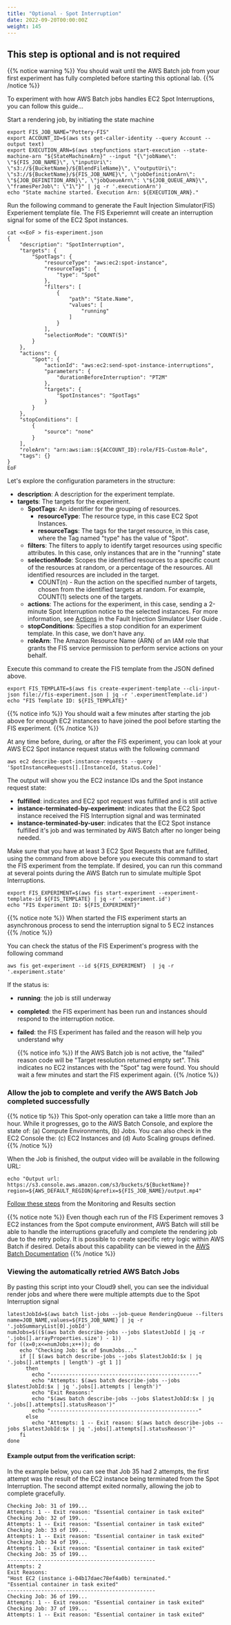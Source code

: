 ```yaml
---
title: "Optional - Spot Interruption"
date: 2022-09-20T00:00:00Z
weight: 145
---
```



## This step is optional and is not required

{{% notice warning %}}
You should wait until the AWS Batch job from your first experiment has fully completed before starting this optional lab.
{{% /notice %}}

To experiment with how AWS Batch jobs handles EC2 Spot Interruptions, you can follow this guide...

Start a rendering job, by initiating the state machine

```
export FIS_JOB_NAME="Pottery-FIS"
export ACCOUNT_ID=$(aws sts get-caller-identity --query Account --output text)
export EXECUTION_ARN=$(aws stepfunctions start-execution --state-machine-arn "${StateMachineArn}" --input "{\"jobName\": \"${FIS_JOB_NAME}\", \"inputUri\": \"s3://${BucketName}/${BlendFileName}\", \"outputUri\": \"s3://${BucketName}/${FIS_JOB_NAME}\", \"jobDefinitionArn\": \"${JOB_DEFINITION_ARN}\", \"jobQueueArn\": \"${JOB_QUEUE_ARN}\", \"framesPerJob\": \"1\"}" | jq -r '.executionArn')
echo "State machine started. Execution Arn: ${EXECUTION_ARN}."
```

Run the following command to generate the Fault Injection Simulator(FIS) Experiement template file. The FIS Experiemnt will create an interruption signal for some of the EC2 Spot instances.

```
cat <<EoF > fis-experiment.json
{
    "description": "SpotInterruption",
    "targets": {
        "SpotTags": {
            "resourceType": "aws:ec2:spot-instance",
            "resourceTags": {
                "type": "Spot"
            },
            "filters": [
                {
                    "path": "State.Name",
                    "values": [
                        "running"
                    ]
                }
            ],
            "selectionMode": "COUNT(5)"
        }
    },
    "actions": {
        "Spot": {
            "actionId": "aws:ec2:send-spot-instance-interruptions",
            "parameters": {
                "durationBeforeInterruption": "PT2M"
            },
            "targets": {
                "SpotInstances": "SpotTags"
            }
        }
    },
    "stopConditions": [
        {
            "source": "none"
        }
    ],
    "roleArn": "arn:aws:iam::${ACCOUNT_ID}:role/FIS-Custom-Role",
    "tags": {}
}
EoF
```

Let's explore the configuration parameters in the structure:

- **description**: A description for the experiment template.
- **targets**: The targets for the experiment.
  - **SpotTags**: An identifier for the grouping of resources.
    - **resourceType**: The resource type, in this case EC2 Spot Instances.
    - **resourceTags**: The tags for the target resource, in this case, where the Tag named "type" has the value of "Spot".
  - **filters**: The filters to apply to identify target resources using specific attributes.  In this case, only instances that are in the "running" state
  - **selectionMode**: Scopes the identified resources to a specific count of the resources at random, or a percentage of the resources. All identified resources are included in the target.
    - COUNT(n) - Run the action on the specified number of targets, chosen from the identified targets at random. For example, COUNT(1) selects one of the targets.
  - **actions**: The actions for the experiment, in this case, sending a 2-minute Spot Interruption notice to the selected instances. For more information, see [Actions](https://docs.aws.amazon.com/fis/latest/userguide/actions.html) in the Fault Injection Simulator User Guide .
  - **stopConditions**: Specifies a stop condition for an experiment template.  In this case, we don't have any.
  - **roleArn**: The Amazon Resource Name (ARN) of an IAM role that grants the FIS service permission to perform service actions on your behalf.

Execute this command to create the FIS template from the JSON defined above.

```
export FIS_TEMPLATE=$(aws fis create-experiment-template --cli-input-json file://fis-experiment.json | jq -r '.experimentTemplate.id')
echo "FIS Template ID: ${FIS_TEMPLATE}"
```

{{% notice info %}}
You should wait a few minutes after starting the job above for enough EC2 instances to have joined the pool before starting the FIS experiment.
{{% /notice %}}

At any time before, during, or after the FIS experiment, you can look at your AWS EC2 Spot instance request status with the following command

```
aws ec2 describe-spot-instance-requests --query 'SpotInstanceRequests[].[InstanceId, Status.Code]'
```

The output will show you the EC2 instance IDs and the Spot instance request state:
  - **fulfilled**: indicates and EC2 spot request was fulfilled and is still active
  - **instance-terminated-by-experiment**: indicates that the EC2 Spot instance received the FIS Interruption signal and was terminated
  - **instance-terminated-by-user**: indicates that the EC2 Spot instance fulfilled it's job and was terminated by AWS Batch after no longer being needed.



Make sure that you have at least 3 EC2 Spot Requests that are fulfilled, using the command from above before you execute this command to start the FIS experiment from the template.  If desired, you can run this command at several points during the AWS Batch run to simulate multiple Spot Interruptions.

```
export FIS_EXPERIMENT=$(aws fis start-experiment --experiment-template-id ${FIS_TEMPLATE} | jq -r '.experiment.id')
echo "FIS Experiment ID: ${FIS_EXPERIMENT}"
```

{{% notice note %}}
When started the FIS experiment starts an asynchronous process to send the interruption signal to 5 EC2 instances
{{% /notice %}}

You can check the status of the FIS Experiment's progress with the following command

```
aws fis get-experiment --id ${FIS_EXPERIMENT}  | jq -r '.experiment.state'
```

If the status is:
- **running**: the job is still underway
- **completed**: the FIS experiment has been run and instances should respond to the interruption notice.
- **failed**: the FIS Experiment has failed and the reason will help you understand why

  {{% notice info %}}
  If the AWS Batch job is not active, the "failed" reason code will be "Target resolution returned empty set".  This indicates no EC2 instances with the "Spot" tag were found.  You should wait a few minutes and start the FIS experiment again.
  {{% /notice %}}

### Allow the job to complete and verify the AWS Batch Job completed successfully

{{% notice tip %}}
This Spot-only operation can take a little more than an hour. While it progresses, go to the AWS Batch Console, and explore the state of: (a) Compute Environments, (b) Jobs. You can also check in the EC2 Console the: \(c\) EC2 Instances and (d) Auto Scaling groups defined.  
{{% /notice %}}

When the Job is finished, the output video will be available in the following URL:

```
echo "Output url: https://s3.console.aws.amazon.com/s3/buckets/${BucketName}?region=${AWS_DEFAULT_REGION}&prefix=${FIS_JOB_NAME}/output.mp4"
```

[Follow these steps](/rendering-with-batch/monitor.html) from the Monitoring and Results section

{{% notice note %}}
Even though each run of the FIS Experiment removes 3 EC2 instances from the Spot compute environment, AWS Batch will still be able to handle the interruptions gracefully and complete the rendering job due to the retry policy. It is possible to create specific retry logic within AWS Batch if desired.  Details about this capability can be viewed in the [AWS Batch Documentation](https://docs.aws.amazon.com/batch/latest/userguide/job_retries.html)
{{% /notice %}}

### Viewing the automatically retried AWS Batch Jobs

By pasting this script into your Cloud9 shell, you can see the individual render jobs and where there were multiple attempts due to the Spot Interruption signal

```
latestJobId=$(aws batch list-jobs --job-queue RenderingQueue --filters name=JOB_NAME,values=${FIS_JOB_NAME} | jq -r '.jobSummaryList[0].jobId')
numJobs=$(($(aws batch describe-jobs --jobs $latestJobId | jq -r '.jobs[].arrayProperties.size') - 1))
for ((x=0;x<=numJobs;x++)); do
    echo "Checking Job: $x of $numJobs..."
    if [[ $(aws batch describe-jobs --jobs $latestJobId:$x | jq '.jobs[].attempts | length') -gt 1 ]]
      then
        echo "------------------------------------------------"
        echo "Attempts: $(aws batch describe-jobs --jobs $latestJobId:$x | jq '.jobs[].attempts | length')"
        echo "Exit Reasons:"  
        echo "$(aws batch describe-jobs --jobs $latestJobId:$x | jq '.jobs[].attempts[].statusReason')"
        echo "------------------------------------------------"
      else
        echo "Attempts: 1 -- Exit reason: $(aws batch describe-jobs --jobs $latestJobId:$x | jq '.jobs[].attempts[].statusReason')"
    fi
done

```

#### Example output from the verification script:

In the example below, you can see that Job 35 had 2 attempts, the first attempt was the result of the EC2 instance being terminated from the Spot Interruption. The second attempt exited normally, allowing the job to complete gracefully.

```
Checking Job: 31 of 199...
Attempts: 1 -- Exit reason: "Essential container in task exited"
Checking Job: 32 of 199...
Attempts: 1 -- Exit reason: "Essential container in task exited"
Checking Job: 33 of 199...
Attempts: 1 -- Exit reason: "Essential container in task exited"
Checking Job: 34 of 199...
Attempts: 1 -- Exit reason: "Essential container in task exited"
Checking Job: 35 of 199...
------------------------------------------------
Attempts: 2
Exit Reasons:
"Host EC2 (instance i-04b17daec78ef4a0b) terminated."
"Essential container in task exited"
------------------------------------------------
Checking Job: 36 of 199...
Attempts: 1 -- Exit reason: "Essential container in task exited"
Checking Job: 37 of 199...
Attempts: 1 -- Exit reason: "Essential container in task exited"
```